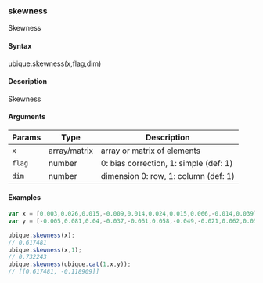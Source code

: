 ### skewness

Skewness


#### Syntax

ubique.skewness(x,flag,dim)


#### Description

Skewness  



#### Arguments

|Params|Type|Description
|---------|----|-----------
|`x` | array/matrix | array or matrix of elements
|`flag` | number | 0: bias correction, 1: simple (def: 1)
|`dim` | number | dimension 0: row, 1: column (def: 1)


#### Examples

```js
var x = [0.003,0.026,0.015,-0.009,0.014,0.024,0.015,0.066,-0.014,0.039];
var y = [-0.005,0.081,0.04,-0.037,-0.061,0.058,-0.049,-0.021,0.062,0.058];

ubique.skewness(x);
// 0.617481
ubique.skewness(x,1);
// 0.732243
ubique.skewness(ubique.cat(1,x,y));
// [[0.617481, -0.118909]]
```

